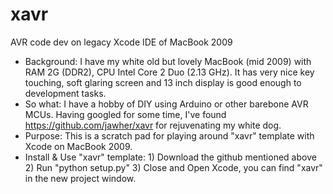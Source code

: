 # xavr
AVR code dev on legacy Xcode IDE of MacBook 2009 
* Background: 
I have my white old but lovely MacBook (mid 2009) with RAM 2G (DDR2), CPU Intel Core 2 Duo (2.13 GHz). It has very nice key touching, soft glaring screen and 13 inch display is good enough to development tasks.
* So what: I have a hobby of DIY using Arduino or other barebone AVR MCUs. Having googled for some time, I've found https://github.com/jawher/xavr for rejuvenating my white dog.
* Purpose: This is a scratch pad for playing around "xavr" template with Xcode on MacBook 2009.
* Install & Use "xavr" template: 1) Download the github mentioned above 2) Run "python setup.py" 3) Close and Open Xcode, you can find "xavr" in the new project window.

